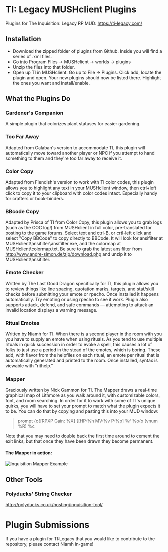 # TI: Legacy MUSHclient Plugins
Plugins for The Inquisition: Legacy RP MUD: https://ti-legacy.com/

## Installation
* Download the zipped folder of plugins from Github. Inside you will find a series of .xml files. 
* Go into Program FIles -> MUSHclient -> worlds -> plugins
* Unzip the files into that folder.
* Open up TI in MUSHclient. Go up to File -> Plugins. Click add, locate the plugin and open. Your new plugins should now be listed there. Highlight the ones you want and install/enable.

## What the Plugins Do
### Gardener's Companion
A simple plugin that colorizes plant statuses for easier gardening.
### Too Far Away
Adapted from Galaban's version to accommodate TI, this plugin will automatically move toward another player or NPC if you attempt to hand something to them and they're too far away to receive it.
### Color Copy
Adapted from Fiendish's version to work with TI color codes, this plugin allows you to highlight any text in your MUSHclient window, then ctrl+left click to copy it to your clipboard with color codes intact. Especially handy for crafters or book-binders.
### BBcode Copy
Adapted by Prisca of TI from Color Copy, this plugin allows you to grab logs (such as the OOC log!) from MUSHclient in full color, pre-translated for posting to the game forums. Select text and ctrl-B, or crtl-left click and select "Copy BBCode" to copy directly to BBCode. It will look for ansifilter at MUSHclient\ansifilter\ansifilter.exe, and the colormap at MUSHclient\colormap.txt.
Be sure to grab the latest ansifilter from http://www.andre-simon.de/zip/download.php and unzip it to MUSHclient\ansifilter.
### Emote Checker
Written by The Last Good Dragon specifically for TI, this plugin allows you to review things like line spacing, quotation marks, targets, and stat/skill checks before submitting your emote or rpecho. Once installed it happens automatically. Try emoting or using rpecho to see it work. Plugin also supports attack, defend, and safe commands — attempting to attack an invalid location displays a warning message.
### Ritual Emotes
Written by Niamh for TI. When there is a second player in the room with you you have to supply an emote when using rituals. As you tend to use multiple rituals in quick succession in order to evoke a spell, this causes a lot of folks to just use a period in the stead of the emotes, which is boring. These add, with flavor from the helpfiles on each ritual, an emote per ritual that is automatically generated and printed to the room. Once installed, syntax is viewable with "rithelp."
### Mapper
Graciously written by Nick Gammon for TI. The Mapper draws a real-time graphical map of Lithmore as you walk around it, with customizable colors, font, and room searching. In order for it to work with some of TI's unique quirks, you will have to set your prompt to match what the plugin expects it to be. You can do that by copying and pasting this into your MUD window: 
>prompt {c{[RPXP Gain: %X] {[HP:%h MV:%v P:%p] %f %o{x (vnum %R) %c

Note that you may need to double back the first time around to cement the exit links, but that once they have been drawn they become permanent.

#### The Mapper in action:
![Inquisition Mapper Example](https://i.imgur.com/xsYlruj.png)

## Other Tools
### Polyducks' String Checker
http://polyducks.co.uk/hosting/inquisition-tool/

# Plugin Submissions
If you have a plugin for TI:Legacy that you would like to contribute to the repository, please contact Niamh in-game!
